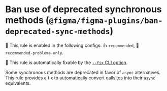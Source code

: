 # Ban use of deprecated synchronous methods (`@figma/figma-plugins/ban-deprecated-sync-methods`)

💼 This rule is enabled in the following configs: 👍 `recommended`, 🔦 `recommended-problems-only`.

🔧 This rule is automatically fixable by the [`--fix` CLI option](https://eslint.org/docs/latest/user-guide/command-line-interface#--fix).

<!-- end auto-generated rule header -->

Some synchronous methods are deprecated in favor of `async` alternatives. This
rule provides a fix to automatically convert callsites into their `async`
equivalents.
